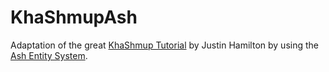 # KhaShmupAsh

Adaptation of the great [KhaShmup Tutorial](https://github.com/jamiltron/KhaShmup) by Justin Hamilton by using the [Ash Entity System](http://ashframework.org/).

